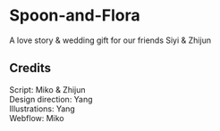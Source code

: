 # Spoon-and-Flora
A love story & wedding gift for our friends Siyi & Zhijun
 
## Credits
Script: Miko & Zhijun\
Design direction: Yang\
Illustrations: Yang\
Webflow: Miko
